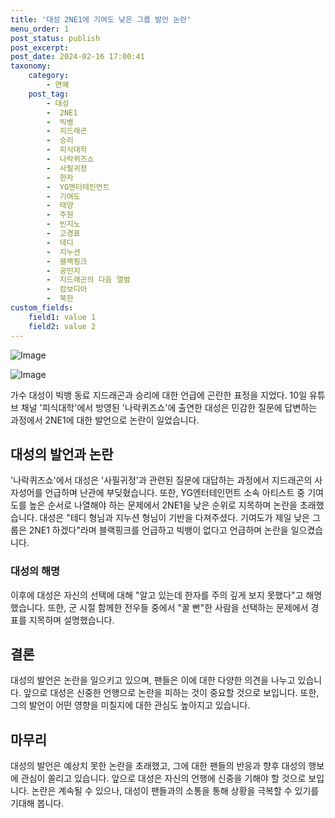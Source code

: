 ```yaml
---
title: '대성 2NE1에 기여도 낮은 그룹 발언 논란'
menu_order: 1
post_status: publish
post_excerpt: 
post_date: 2024-02-16 17:00:41
taxonomy:
    category:
        - 연예
    post_tag:
        - 대성
        -  2NE1
        -  빅뱅
        -  지드래곤
        -  승리
        -  피식대학
        -  나락퀴즈쇼
        -  사필귀정
        -  한자
        -  YG엔터테인먼트
        -  기여도
        -  태양
        -  주원
        -  빈지노
        -  고경표
        -  테디
        -  지누션
        -  블랙핑크
        -  공민지
        -  지드래곤의 다음 앨범
        -  캄보디아
        -  북한
custom_fields:
    field1: value 1
    field2: value 2
---
```


![Image](https://mimgnews.pstatic.net/image/312/2024/02/11/0000648681_001_20240211085701320.jpg?type=w540)

![Image](https://ssl.pstatic.net/mimgnews/image/312/2024/02/11/0000648681_002_20240211085701349.jpg?type=w540)

가수 대성이 빅뱅 동료 지드래곤과 승리에 대한 언급에 곤란한 표정을 지었다. 10일 유튜브 채널 '피식대학'에서 방영된 '나락퀴즈쇼'에 출연한 대성은 민감한 질문에 답변하는 과정에서 2NE1에 대한 발언으로 논란이 일었습니다.
## 대성의 발언과 논란
'나락퀴즈쇼'에서 대성은 '사필귀정'과 관련된 질문에 대답하는 과정에서 지드래곤의 사자성어를 언급하며 난관에 부딪혔습니다. 또한, YG엔터테인먼트 소속 아티스트 중 기여도를 높은 순서로 나열해야 하는 문제에서 2NE1을 낮은 순위로 지목하며 논란을 초래했습니다.
대성은 "테디 형님과 지누션 형님이 기반을 다져주셨다. 기여도가 제일 낮은 그룹은 2NE1 하겠다"라며 블랙핑크를 언급하고 빅뱅이 없다고 언급하며 논란을 일으켰습니다.
### 대성의 해명
이후에 대성은 자신의 선택에 대해 "알고 있는데 한자를 주의 깊게 보지 못했다"고 해명했습니다. 또한, 군 시절 함께한 전우들 중에서 "꿀 빤"한 사람을 선택하는 문제에서 경표를 지목하며 설명했습니다.
## 결론
대성의 발언은 논란을 일으키고 있으며, 팬들은 이에 대한 다양한 의견을 나누고 있습니다. 앞으로 대성은 신중한 언행으로 논란을 피하는 것이 중요할 것으로 보입니다. 또한, 그의 발언이 어떤 영향을 미칠지에 대한 관심도 높아지고 있습니다.
## 마무리
대성의 발언은 예상치 못한 논란을 초래했고, 그에 대한 팬들의 반응과 향후 대성의 행보에 관심이 쏠리고 있습니다. 앞으로 대성은 자신의 언행에 신중을 기해야 할 것으로 보입니다. 논란은 계속될 수 있으나, 대성이 팬들과의 소통을 통해 상황을 극복할 수 있기를 기대해 봅니다.
